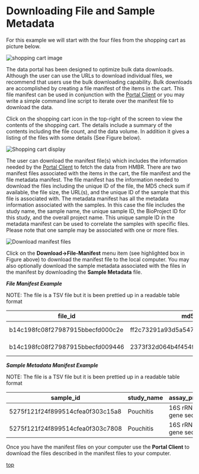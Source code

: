 # Downloading File and Sample Metadata

<!-- To get started with this tutorial, it is recommended that Steps 1 - 3 are followed in the [**Search for Data in the HMBR Portal**](Search-for-Data-in-the-HMBR-Portal) page so that there are files in the Shopping Cart. -->

For this example we will start with the four files from the shopping cart as picture below.

![shopping cart image](images/hmbr_data_portal/hmbr-shopping-cart-details.png)

The data portal has been designed to optimize bulk data downloads. Although the user can use the URLs to download individual files, we recommend that users use the bulk downloading capability. Bulk downloads are accomplished by creating a file manifest of the items in the cart. This file manifest can be used in conjunction with the [Portal Client](https://github.com/IGS/portal_client) or you may write a simple command line script to iterate over the manifest file to download the data.

Click on the shopping cart icon in the top-right of the screen to view the contents of the shopping cart. The details include a summary of the contents including the file count, and the data volume. In addition it gives a listing of the files with some details (See Figure below).

![Shopping cart display](images/hmbr_data_portal/hmbr-shopping-cart-details.png)

The user can download the manifest file(s) which includes the information needed by the [Portal Client](https://github.com/IGS/portal_client) to fetch the data from HMBR. There are two manifest files associated with the items in the cart, the file manifest and the file metadata manifest. The file manifest has the information needed to download the files including the unique ID of the file, the MD5 check sum if available, the file size, the URL(s), and the unique ID of the sample that this file is associated with. The metadata manifest has all the metadata information associated with the samples. In this case the file includes the study name, the sample name, the unique sample ID, the BioProject ID for this study, and the overall project name. This unique sample ID in the metadata manifest can be used to correlate the samples with specific files. Please note that one sample may be associated with one or more files.

![Download manifest files](images/hmbr_data_portal/hmbr-download-manifest.png)

Click on the **Download->File-Manifest** menu item (see highlighted box in Figure above) to download the manifest file to the local computer. You may also optionally download the sample metadata associated with the files in the manifest by downloading the **Sample Metadata** file.

***File Manifest Example***

NOTE: The file is a TSV file but it is been prettied up in a readable table format

file_id|md5|size|urls|sample_id
---|---|---|---|---
b14c198fc08f27987915bbecfd000c2e|ff2c73291a93d5a547b8ae48705ce125|147088|http://downloads.microbiome-bioactives.org/16s/HMBR_data/Pouchitis/G20000.tsv|5275f121f24f899514cfea0f303c15a8
b14c198fc08f27987915bbecfd009446|2373f32d064b4f454fc4a7746d4c1903|15863|http://downloads.microbiome-bioactives.org/16s/HMBR_data/Pouchitis/G20011.fasta.tar.gz|5275f121f24f899514cfea0f303c7808

***Sample Metadata Manifest Example***

NOTE: The file is a TSV file but it is been prettied up in a readable table format

sample_id|study_name|assay_prep|subject_accession|pmid|sample_accession|gender|disease|race|bmi|age_category|age_at_diagnosis_category|family_id|family_id_original_encoding|montreal_b_classification|montreal_l_classification|montreal_e_classification|montreal_a_classification|smoking_history|alcohol|calprotectin|immunosuppressants|immunosuppressants_original_encoding|steroids|steroids_original_encoding|antibiotics|antibiotics_original_encoding|control|database|sample_accession_database|sample_type|body_site|body_site_original_encoding|perianal|pcdai|5ASA|5ASA_original_encoding|batch|timepoint|timepoint_original_encoding|study_accession_database
---|---|---|---|---|---|---|---|---|---|---|---|---|---|---|---|---|---|---|---|---|---|---|---|---|---|---|---|---|---|---|---|---|---|---|---|---|---|---|---|---
5275f121f24f899514cfea0f303c15a8|Pouchitis|16S rRNA gene seq|IBD2721:1|25887922|N00268|Male|IC|None|19.0311418685|Senior (65+)|None|IBD2721|Family ID|None|None|E3|A3|Current|None|None|False|None|False|None|True|None|None|None|None|Biopsy|Ileum|Pouch|None|None|None|None|None|1|None|None
5275f121f24f899514cfea0f303c7808|Pouchitis|16S rRNA gene seq|NIH0524:1|25887922|N00280|Male|UC|None|17.1753203858|Adult (<65yrs)|None|NIH0524|Family ID|None|None|E3|A1|Never|None|None|False|None|False|None|False|None|None|None|None|Biopsy|Ileum|Pouch|None|None|None|None|None|1|None|None


Once you have the manifest files on your computer use the **Portal Client** to download the files described in the manifest files to your computer.

[top](#top)